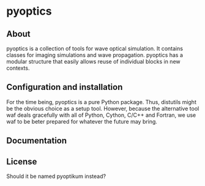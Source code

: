 pyoptics
========

About
-----

pyoptics is a collection of tools for wave optical simulation. It contains
classes for imaging simulations and wave propagation. pyoptics has a modular
structure that easily allows reuse of individual blocks in new contexts.

Configuration and installation
------------------------------

For the time being, pyoptics is a pure Python package. Thus, distutils might
be the obvious choice as a setup tool. However, because the alternative tool
waf deals gracefully with all of Python, Cython, C/C++ and Fortran, we use waf
to be beter prepared for whatever the future may bring.

Documentation
-------------

License
-------

Should it be named pyoptikum instead?
